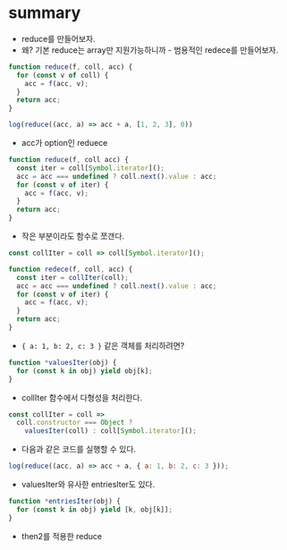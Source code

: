 # summary

- reduce를 만들어보자.
- 왜? 기본 reduce는 array만 지원가능하니까 - 범용적인 redece를 만들어보자.

```js
function reduce(f, coll, acc) {
  for (const v of coll) {
    acc = f(acc, v);
  }
  return acc;
}

log(reduce((acc, a) => acc + a, [1, 2, 3], 0))
```

- acc가 option인 reduece

```js
function reduce(f, coll acc) {
  const iter = coll[Symbol.iterator]();
  acc = acc === undefined ? coll.next().value : acc;
  for (const v of iter) {
    acc = f(acc, v);
  }
  return acc;
}
```

- 작은 부분이라도 함수로 쪼갠다.

```js
const collIter = coll => coll[Symbol.iterator]();

function redece(f, coll, acc) {
  const iter = collIter(coll);
  acc = acc === undefined ? coll.next().value : acc;
  for (const v of iter) {
    acc = f(acc, v);
  }
  return acc;
}
```

- `{ a: 1, b: 2, c: 3 }` 같은 객체를 처리하려면?

```js
function *valuesIter(obj) {
  for (const k in obj) yield obj[k];
}
```

- collIter 함수에서 다형성을 처리한다.

```js
const collIter = coll =>
  coll.constructor === Object ?
    valuesIter(coll) : coll[Symbol.iterator]();
```

- 다음과 같은 코드를 실행할 수 있다.

```js
log(reduce((acc, a) => acc + a, { a: 1, b: 2, c: 3 }));
```

- valuesIter와 유사한 entriesIter도 있다.

```js
function *entriesIter(obj) {
  for (const k in obj) yield [k, obj[k]];
}
```

- then2를 적용한 reduce
